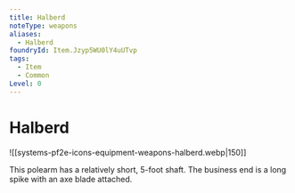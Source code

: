 ```yaml
---
title: Halberd
noteType: weapons
aliases:
  - Halberd
foundryId: Item.Jzyp5WU0lY4uUTvp
tags:
  - Item
  - Common
Level: 0
---
```


# Halberd
![[systems-pf2e-icons-equipment-weapons-halberd.webp|150]]

This polearm has a relatively short, 5-foot shaft. The business end is a long spike with an axe blade attached.
